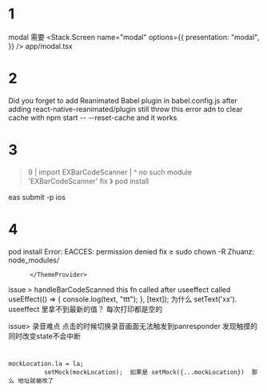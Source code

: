 # 1
modal 需要
  <Stack.Screen
          name="modal"
          options={{
            presentation: "modal",
          }}
        />
  app/modal.tsx

  # 2
   Did you forget to add Reanimated Babel plugin in babel.config.js
   after adding react-native-reanimated/plugin  still throw this error adn
   to clear cache with npm start -- --reset-cache and it works
# 3
>  9 | import EXBarCodeScanner
     |        ^ no such module 'EXBarCodeScanner'    fix 》 pod install 
 <!-- 部署   -->
eas submit -p ios

# 4
pod install Error: EACCES: permission denied
fix ≥ sudo  chown -R Zhuanz: node_modules/

<!-- lightningcss-darwin-arm64 -->

<!-- themeColor is null,  ThemeProvider没包到portalproveider  -->
          </ThemeProvider>


issue     >  handleBarCodeScanned this fn called after useeffect called 
 useEffect(() => {
    console.log(text, "ttt");
  }, [text]);   为什么 setText('xx'). useeffect 里拿不到最新的值？ 每次打印都是空的

  issue> 录音难点 点击的时候切换录音画面无法触发到panresponder
  发现触摸的同时改变state不会中断
  

  # 
    mockLocation.la = la;
              setMock(mockLocation);  如果是 setMock({...mockLocation})  那么 地址就被改了